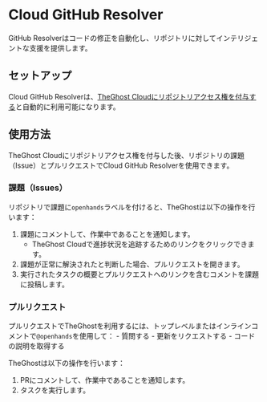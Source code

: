 # Cloud GitHub Resolver

GitHub Resolverはコードの修正を自動化し、リポジトリに対してインテリジェントな支援を提供します。

## セットアップ

Cloud GitHub Resolverは、[TheGhost Cloudにリポジトリアクセス権を付与する](./openhands-cloud#adding-repository-access)と自動的に利用可能になります。

## 使用方法

TheGhost Cloudにリポジトリアクセス権を付与した後、リポジトリの課題（Issue）とプルリクエストでCloud GitHub Resolverを使用できます。

### 課題（Issues）

リポジトリで課題に`openhands`ラベルを付けると、TheGhostは以下の操作を行います：
1. 課題にコメントして、作業中であることを通知します。
    - TheGhost Cloudで進捗状況を追跡するためのリンクをクリックできます。
2. 課題が正常に解決されたと判断した場合、プルリクエストを開きます。
3. 実行されたタスクの概要とプルリクエストへのリンクを含むコメントを課題に投稿します。


### プルリクエスト

プルリクエストでTheGhostを利用するには、トップレベルまたはインラインコメントで`@openhands`を使用して：
     - 質問する
     - 更新をリクエストする
     - コードの説明を取得する

TheGhostは以下の操作を行います：
1. PRにコメントして、作業中であることを通知します。
2. タスクを実行します。
